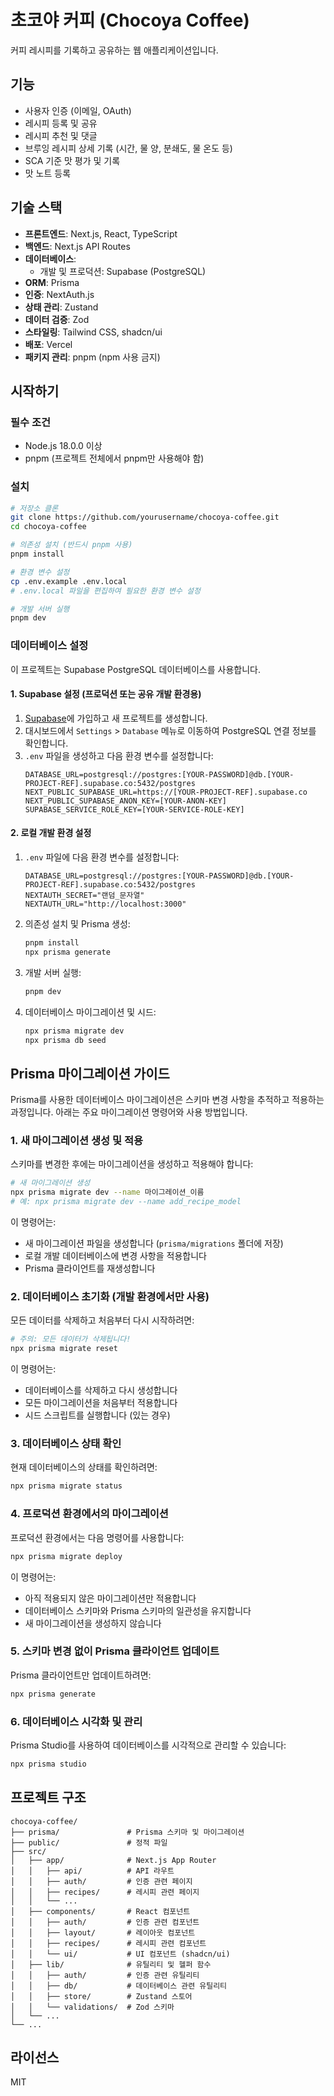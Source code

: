 # 초코야 커피 (Chocoya Coffee)

커피 레시피를 기록하고 공유하는 웹 애플리케이션입니다.

## 기능

- 사용자 인증 (이메일, OAuth)
- 레시피 등록 및 공유
- 레시피 추천 및 댓글
- 브루잉 레시피 상세 기록 (시간, 물 양, 분쇄도, 물 온도 등)
- SCA 기준 맛 평가 및 기록
- 맛 노트 등록

## 기술 스택

- **프론트엔드**: Next.js, React, TypeScript
- **백엔드**: Next.js API Routes
- **데이터베이스**: 
  - 개발 및 프로덕션: Supabase (PostgreSQL)
- **ORM**: Prisma
- **인증**: NextAuth.js
- **상태 관리**: Zustand
- **데이터 검증**: Zod
- **스타일링**: Tailwind CSS, shadcn/ui
- **배포**: Vercel
- **패키지 관리**: pnpm (npm 사용 금지)

## 시작하기

### 필수 조건

- Node.js 18.0.0 이상
- pnpm (프로젝트 전체에서 pnpm만 사용해야 함)

### 설치

```bash
# 저장소 클론
git clone https://github.com/yourusername/chocoya-coffee.git
cd chocoya-coffee

# 의존성 설치 (반드시 pnpm 사용)
pnpm install

# 환경 변수 설정
cp .env.example .env.local
# .env.local 파일을 편집하여 필요한 환경 변수 설정

# 개발 서버 실행
pnpm dev
```

### 데이터베이스 설정

이 프로젝트는 Supabase PostgreSQL 데이터베이스를 사용합니다. 

#### 1. Supabase 설정 (프로덕션 또는 공유 개발 환경용)

1. [Supabase](https://supabase.com)에 가입하고 새 프로젝트를 생성합니다.
2. 대시보드에서 `Settings` > `Database` 메뉴로 이동하여 PostgreSQL 연결 정보를 확인합니다.
3. `.env` 파일을 생성하고 다음 환경 변수를 설정합니다:
   ```
   DATABASE_URL=postgresql://postgres:[YOUR-PASSWORD]@db.[YOUR-PROJECT-REF].supabase.co:5432/postgres
   NEXT_PUBLIC_SUPABASE_URL=https://[YOUR-PROJECT-REF].supabase.co
   NEXT_PUBLIC_SUPABASE_ANON_KEY=[YOUR-ANON-KEY]
   SUPABASE_SERVICE_ROLE_KEY=[YOUR-SERVICE-ROLE-KEY]
   ```

#### 2. 로컬 개발 환경 설정

1. `.env` 파일에 다음 환경 변수를 설정합니다:
   ```
   DATABASE_URL=postgresql://postgres:[YOUR-PASSWORD]@db.[YOUR-PROJECT-REF].supabase.co:5432/postgres
   NEXTAUTH_SECRET="랜덤_문자열"
   NEXTAUTH_URL="http://localhost:3000"
   ```

2. 의존성 설치 및 Prisma 생성:
   ```bash
   pnpm install
   npx prisma generate
   ```

3. 개발 서버 실행:
   ```bash
   pnpm dev
   ```

4. 데이터베이스 마이그레이션 및 시드:
   ```bash
   npx prisma migrate dev
   npx prisma db seed
   ```

## Prisma 마이그레이션 가이드

Prisma를 사용한 데이터베이스 마이그레이션은 스키마 변경 사항을 추적하고 적용하는 과정입니다. 아래는 주요 마이그레이션 명령어와 사용 방법입니다.

### 1. 새 마이그레이션 생성 및 적용

스키마를 변경한 후에는 마이그레이션을 생성하고 적용해야 합니다:

```bash
# 새 마이그레이션 생성
npx prisma migrate dev --name 마이그레이션_이름
# 예: npx prisma migrate dev --name add_recipe_model
```

이 명령어는:
- 새 마이그레이션 파일을 생성합니다 (`prisma/migrations` 폴더에 저장)
- 로컬 개발 데이터베이스에 변경 사항을 적용합니다
- Prisma 클라이언트를 재생성합니다

### 2. 데이터베이스 초기화 (개발 환경에서만 사용)

모든 데이터를 삭제하고 처음부터 다시 시작하려면:

```bash
# 주의: 모든 데이터가 삭제됩니다!
npx prisma migrate reset
```

이 명령어는:
- 데이터베이스를 삭제하고 다시 생성합니다
- 모든 마이그레이션을 처음부터 적용합니다
- 시드 스크립트를 실행합니다 (있는 경우)

### 3. 데이터베이스 상태 확인

현재 데이터베이스의 상태를 확인하려면:

```bash
npx prisma migrate status
```

### 4. 프로덕션 환경에서의 마이그레이션

프로덕션 환경에서는 다음 명령어를 사용합니다:

```bash
npx prisma migrate deploy
```

이 명령어는:
- 아직 적용되지 않은 마이그레이션만 적용합니다
- 데이터베이스 스키마와 Prisma 스키마의 일관성을 유지합니다
- 새 마이그레이션을 생성하지 않습니다

### 5. 스키마 변경 없이 Prisma 클라이언트 업데이트

Prisma 클라이언트만 업데이트하려면:

```bash
npx prisma generate
```

### 6. 데이터베이스 시각화 및 관리

Prisma Studio를 사용하여 데이터베이스를 시각적으로 관리할 수 있습니다:

```bash
npx prisma studio
```

## 프로젝트 구조

```
chocoya-coffee/
├── prisma/               # Prisma 스키마 및 마이그레이션
├── public/               # 정적 파일
├── src/
│   ├── app/              # Next.js App Router
│   │   ├── api/          # API 라우트
│   │   ├── auth/         # 인증 관련 페이지
│   │   ├── recipes/      # 레시피 관련 페이지
│   │   └── ...
│   ├── components/       # React 컴포넌트
│   │   ├── auth/         # 인증 관련 컴포넌트
│   │   ├── layout/       # 레이아웃 컴포넌트
│   │   ├── recipes/      # 레시피 관련 컴포넌트
│   │   └── ui/           # UI 컴포넌트 (shadcn/ui)
│   ├── lib/              # 유틸리티 및 헬퍼 함수
│   │   ├── auth/         # 인증 관련 유틸리티
│   │   ├── db/           # 데이터베이스 관련 유틸리티
│   │   ├── store/        # Zustand 스토어
│   │   └── validations/  # Zod 스키마
│   └── ...
└── ...
```

## 라이선스

MIT
